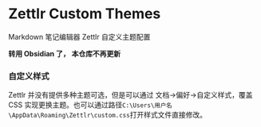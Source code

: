 # Zettlr Custom Themes
Markdown 笔记编辑器 Zettlr 自定义主题配置

**转用 Obsidian 了， 本仓库不再更新**


### 自定义样式

Zettlr 并没有提供多种主题可选，但是可以通过 文档->偏好->自定义样式，覆盖 CSS 实现更换主题。也可以通过路径`C:\Users\用户名\AppData\Roaming\Zettlr\custom.css`打开样式文件直接修改。

